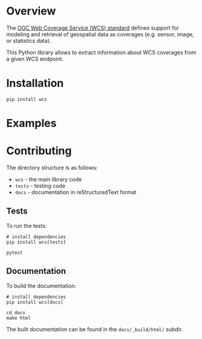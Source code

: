 # Overview

The [OGC Web Coverage Service (WCS) standard](https://www.ogc.org/standards/wcs)
defines support for modeling and retrieval of geospatial data as coverages 
(e.g. sensor, image, or statistics data).

This Python library allows to extract information about WCS coverages from a
given WCS endpoint.

# Installation

    pip install wcs

# Examples



# Contributing

The directory structure is as follows:

- `wcs` - the main library code
- `tests` - testing code
- `docs` - documentation in reStructuredText format

## Tests

To run the tests:

```
# install dependencies
pip install wcs[tests]

pytest
```

## Documentation

To build the documentation:

```
# install dependencies
pip install wcs[docs]

cd docs
make html
```

The built documentation can be found in the `docs/_build/html/` subdir.
